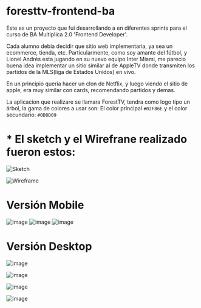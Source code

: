 # foresttv-frontend-ba
Este es un proyecto que fui desarrollando a en diferentes sprints para el curso de BA Multiplica 2.0 'Frontend Developer'. 

Cada alumno debia decidir que sitio web implementaria, ya sea un ecommerce, tienda, etc. Particularmente, como soy amante del fútbol, y Lionel Andrés esta jugando en su nuevo equipo Inter Miami, me parecio buena idea implementar un sitio similar al de AppleTV donde transmiten los partidos de la MLS(liga de Estados Unidos) en vivo.

En un principio queria hacer un clon de Netflix, y luego viendo el sitio de apple, era muy similar con cards, recomendando partidos y demas.

La aplicacion que realizare se llamara ForestTV, tendra como logo tipo un árbol, la gama de colores a usar son: 
El color principal `#02F86E` y el color secundario: `#0D0D09`

# * El sketch y el Wirefrane realizado fueron estos:

![Sketch](https://github.com/BrianDobler/foresttv-frontend-ba/assets/54556977/09896b9d-ebec-4ad0-a72b-1802e9507d43)


![Wireframe](https://github.com/BrianDobler/foresttv-frontend-ba/assets/54556977/86f2a1e8-4f97-4883-a7f8-5a059a743332)



 # Versión Mobile


 
![image](https://github.com/BrianDobler/foresttv-frontend-ba/assets/54556977/cccaf1c4-dcb0-4d4c-99dc-26600348c237)    ![image](https://github.com/BrianDobler/foresttv-frontend-ba/assets/54556977/6eb02c88-e31d-48bd-b134-35a945c5d2cb)    ![image](https://github.com/BrianDobler/foresttv-frontend-ba/assets/54556977/fc29f92d-69bf-4b89-a118-ee5f2923bf5b)



 # Versión Desktop


 
![image](https://github.com/BrianDobler/foresttv-frontend-ba/assets/54556977/77284768-9e9c-46bb-986c-b77b874f3adf)


![image](https://github.com/BrianDobler/foresttv-frontend-ba/assets/54556977/eb3527db-8932-4765-a5d3-d163061d59f2)


![image](https://github.com/BrianDobler/foresttv-frontend-ba/assets/54556977/4a4d4d36-90e9-4ec6-bf80-0f5a4a3a44a9)


![image](https://github.com/BrianDobler/foresttv-frontend-ba/assets/54556977/4e572de1-b55c-42d5-93bb-9116b7e1509c)











